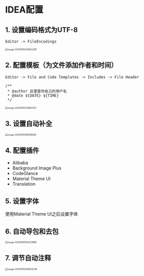 # IDEA配置

## 1. 设置编码格式为UTF-8

`Editor -> FileEncodings`

<img src="http://blog.img.wangdankai.cn/image-20200912144632387.png" alt="image-20200912144632387" style="zoom:50%;" />

## 2. 配置模板（为文件添加作者和时间）

`Editor -> File and Code Templates -> Includes -> File Header`

```
/**
 * @author 这里是你自己的用户名
 * @date ${DATE} ${TIME}
 */

```

<img src="http://blog.img.wangdankai.cn/image-20200912144843121.png" alt="image-20200912144843121" style="zoom:50%;" />

## 3. 设置自动补全

<img src="http://blog.img.wangdankai.cn/image-20200913161416429.png" alt="image-20200913161416429" style="zoom:50%;" />

## 4. 配置插件

- Alibaba
- Background Image Plus
- CodeGlance
- Material Theme UI
- Translation

## 5. 设置字体

使用Material Theme UI之后设置字体

## 6. 自动导包和去包

<img src="http://blog.img.wangdankai.cn/image-20200915140231890.png" alt="image-20200915140231890" style="zoom:50%;" />

## 7. 调节自动注释

<img src="http://blog.img.wangdankai.cn/image-20200915140622238.png" alt="image-20200915140622238" style="zoom:50%;" />

